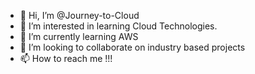 - 👋 Hi, I’m @Journey-to-Cloud
- 👀 I’m interested in learning Cloud Technologies.
- 🌱 I’m currently learning AWS
- 💞️ I’m looking to collaborate on industry based projects
- 📫 How to reach me !!!

<!---
Journey-to-Cloud/Journey-to-Cloud is a ✨ special ✨ repository because its `README.md` (this file) appears on your GitHub profile.
You can click the Preview link to take a look at your changes.
--->

